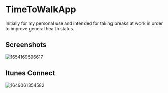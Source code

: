 # TimeToWalkApp
Initially for my personal use and intended for taking breaks at work in order to improve general health status.

## Screenshots
![1654169596617](https://user-images.githubusercontent.com/9987502/172898701-085361f1-0661-4b4a-96da-bbb89993f38f.jpeg)

## Itunes Connect
![1649061354582](https://user-images.githubusercontent.com/9987502/172898781-68390716-82c7-4dd8-b7b2-825d7dec8bbc.jpeg)
